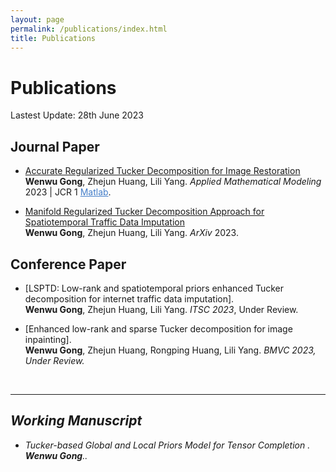 ```yaml
---
layout: page
permalink: /publications/index.html
title: Publications
---
```


# Publications

Lastest Update: 28th June 2023&nbsp; 

## Journal Paper

- [Accurate Regularized Tucker Decomposition for Image Restoration](https://GongWenwuu.github.io/mypaper/AMM_2023.pdf)<br>**Wenwu Gong**, Zhejun Huang, Lili Yang. <em>Applied Mathematical Modeling</em> 2023 | JCR 1 <a style="color: #447ec9" href="https://github.com/GongWenwuu/ARD">Matlab</a>.

- [Manifold Regularized Tucker Decomposition Approach for Spatiotemporal Traffic Data Imputation](https://GongWenwuu.github.io/mypaper/T-ITS_2023.pdf)<br>**Wenwu Gong**, Zhejun Huang, Lili Yang. <em>ArXiv</em> 2023. 

## Conference Paper

- [LSPTD: Low-rank and spatiotemporal priors enhanced Tucker decomposition for internet traffic data imputation]. <br>**Wenwu Gong**, Zhejun Huang, Lili Yang. <em>ITSC 2023</em>, Under Review.

- [Enhanced low-rank and sparse Tucker decomposition for image inpainting]. <br>**Wenwu Gong**, Zhejun Huang, Rongping Huang, Lili Yang. <em>BMVC 2023<em>, Under Review.
<br>

---

## Working Manuscript

- Tucker-based Global and Local Priors Model for Tensor Completion .<br>**Wenwu Gong**..

<br>
